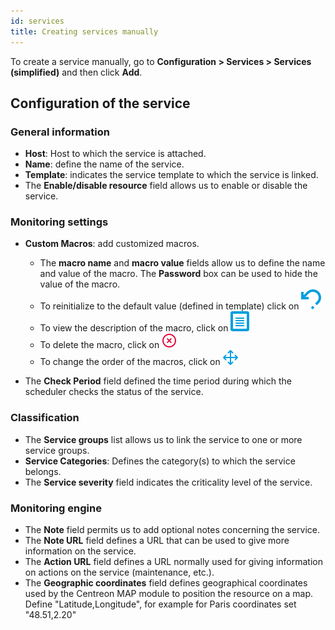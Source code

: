 ```yaml
---
id: services
title: Creating services manually
---
```


To create a service manually, go to **Configuration > Services > Services (simplified)** and then click **Add**.

## Configuration of the service

### General information

* **Host**: Host to which the service is attached.
* **Name**: define the name of the service.
* **Template**: indicates the service template to which the service is linked.
* The **Enable/disable resource** field allows us to enable or disable the service.

### Monitoring settings

* **Custom Macros**: add customized macros.

   - The **macro name** and **macro value** fields allow us to define the name and value of the macro. The **Password** box
can be used to hide the value of the macro.
   - To reinitialize to the default value (defined in template) click on ![image](../../assets/configuration/common/undo.png#thumbnail1)
   - To view the description of the macro, click on ![image](../../assets/configuration/common/description.png#thumbnail1)
   - To delete the macro, click on ![image](../../assets/configuration/common/delete.png#thumbnail1)
   - To change the order of the macros, click on ![image](../../assets/configuration/common/move.png#thumbnail1)

* The **Check Period** field defined the time period during which the scheduler checks the status of the service.

### Classification

* The **Service groups** list allows us to link the service to one or more service groups.
* **Service Categories**: Defines the category(s) to which the service belongs.
* The **Service severity** field indicates the criticality level of the service.

### Monitoring engine

* The **Note** field permits us to add optional notes concerning the service.
* The **Note URL** field defines a URL that can be used to give more information on the service.
* The **Action URL** field defines a URL normally used for giving information on actions on the service (maintenance, etc.).
* The **Geographic coordinates** field defines geographical coordinates used by the Centreon MAP module to position the resource on a map.
  Define "Latitude,Longitude", for example for Paris coordinates set "48.51,2.20"
